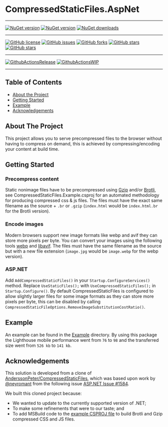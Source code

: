 # CompressedStaticFiles.AspNet


---



[![NuGet version](https://img.shields.io/nuget/v/CompressedStaticFiles.AspNet?logo=nuget&label=nuget%20version&style=flat-square)](https://www.nuget.org/packages/CompressedStaticFiles.AspNet/)
[![NuGet version](https://img.shields.io/nuget/vpre/CompressedStaticFiles.AspNet?logo=nuget&label=nuget%20pre-release&style=flat-square)](https://www.nuget.org/packages/CompressedStaticFiles.AspNet/)
[![NuGet downloads](https://img.shields.io/nuget/dt/CompressedStaticFiles.AspNet?logo=nuget&label=nuget%20downloads&style=flat-square)](https://www.nuget.org/packages/CompressedStaticFiles.AspNet/)


---


[![GitHub license](https://img.shields.io/badge/license-Apache%202-blue.svg)](https://raw.githubusercontent.com/material-blazor/CompressedStaticFiles.AspNet/main/LICENSE)
[![GitHub issues](https://img.shields.io/github/issues/Material-Blazor/CompressedStaticFiles.AspNet?logo=github&style=flat-square)](https://github.com/Material-Blazor/CompressedStaticFiles.AspNet/issues)
[![GitHub forks](https://img.shields.io/github/forks/Material-Blazor/CompressedStaticFiles.AspNet?logo=github&style=flat-square)](https://github.com/Material-Blazor/CompressedStaticFiles.AspNet/network/members)
[![GitHub stars](https://img.shields.io/github/stars/Material-Blazor/CompressedStaticFiles.AspNet?logo=github&style=flat-square)](https://github.com/Material-Blazor/CompressedStaticFiles.AspNet/stargazers)
[![GitHub stars](https://img.shields.io/github/watchers/Material-Blazor/CompressedStaticFiles.AspNet?logo=github&style=flat-square)](https://github.com/Material-Blazor/CompressedStaticFiles.AspNet/watchers)

---

[![GithubActionsRelease](https://img.shields.io/github/actions/workflow/status/Material-Blazor/CompressedStaticFiles.AspNet/GithubActionsRelease.yml?label=actions%20release&logo=github&style=flat-square)](https://github.com/Material-Blazor/HttpSecurity.AspNet/actions/workflows/GithubActionsRelease.yml)
[![GithubActionsWIP](https://img.shields.io/github/actions/workflow/status/Material-Blazor/CompressedStaticFiles.AspNet/GithubActionsWIP.yml?label=actions%20wip&logo=github&style=flat-square)](https://github.com/Material-Blazor/HttpSecurity.AspNet/actions/workflows/GithubActionsWIP.yml)

---




## Table of Contents
* [About the Project](#about-the-project)
* [Getting Started](#getting-started)
* [Example](#example)
* [Acknowledgements](#acknowledgements)

## About The Project
This project allows you to serve precompressed files to the browser without having to compress on demand, this is achieved by compressing/encoding your content at build time.

## Getting Started

### Precompress content
Static nonimage files have to be precompressed using [Gzip](https://en.wikipedia.org/wiki/Gzip) and/or [Brotli](https://en.wikipedia.org/wiki/Brotli), see CompressedStaticFiles.Example.csproj for an automated methodology for producing compressed css & js files.
The files must have the exact same filename as the source + `.br` or `.gzip` (`index.html` would be `index.html.br` for the Brotli version).

### Encode images
Modern browsers support new image formats like webp and avif they can store more pixels per byte.
You can convert your images using the following tools [webp](https://developers.google.com/speed/webp/download) and [libavif](https://github.com/AOMediaCodec/libavif).
The files must have the same filename as the source but with a new file extension (`image.jpg` would be `image.webp` for the webp version).

### ASP.NET
Add `AddCompressedStaticFiles()` in your `Startup.ConfigureServices()` method.
Replace `UseStaticFiles();` with `UseCompressedStaticFiles();` in `Startup.Configure()`.
By default CompressedStaticFiles is configured to allow slightly larger files for some image formats as they can store more pixels per byte, this can be disabled by calling `CompressedStaticFileOptions.RemoveImageSubstitutionCostRatio()`.

## Example
An example can be found in the [Example](https://github.com/material-blazor/CompressedStaticFiles.AspNet/tree/main/CompressedStaticFiles.Example) directory.
By using this package the Lighthouse mobile performance went from `76` to `98` and the transferred size went from `526 kb` to `141 kb`.

## Acknowledgements
    
This solution is developed from a clone of [AnderssonPeter/CompressedStaticFiles](https://github.com/AnderssonPeter/CompressedStaticFiles),
which was based upon work by [@neyromant](https://github.com/neyromant) from the following issue [ASP.NET Issue #1584](https://github.com/aspnet/Home/issues/1584#issuecomment-227455026).

We built this cloned project because:

- We wanted to update to the currently supported version of .NET;
- To make some refinements that were to our taste; and
- To add MSBuild code to the [example CSPROJ file](https://github.com/Material-Blazor/CompressedStaticFiles.AspNet/blob/main/CompressedStaticFiles.Example/CompressedStaticFiles.Example.csproj#L13) to build Brotli and Gzip compressed CSS and JS files.